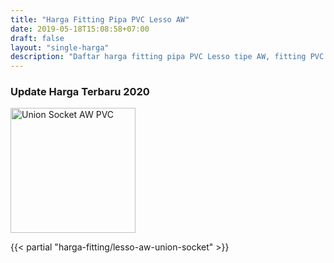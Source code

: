 ```yaml
---
title: "Harga Fitting Pipa PVC Lesso AW"
date: 2019-05-18T15:08:58+07:00
draft: false
layout: "single-harga"
description: "Daftar harga fitting pipa PVC Lesso tipe AW, fitting PVC murah berkualitas."
---
```


### Update Harga Terbaru 2020

<img src="../img/fitting-pvc/union-socket-aw-lesso.png" alt="Union Socket AW PVC" width="200">

{{< partial "harga-fitting/lesso-aw-union-socket" >}}